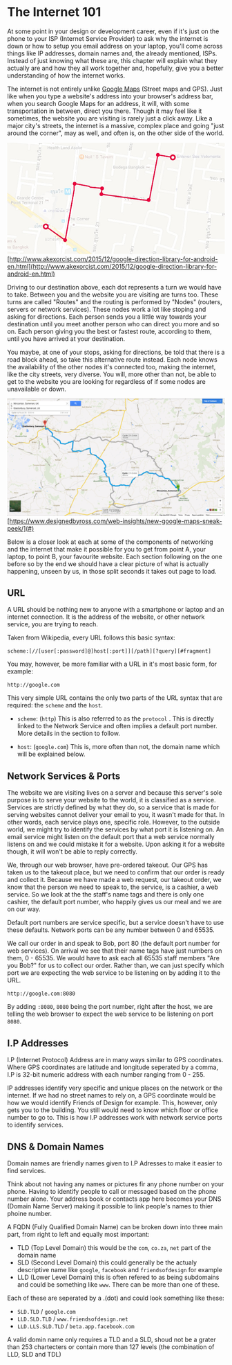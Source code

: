# The Internet 101

At some point in your design or development career, even if it's just on the phone to your ISP \(Internet Service Provider\) to ask why the internet is down or how to setup you email address on your laptop, you'll come across things like IP addresses, domain names and, the already mentioned, ISPs. Instead of just knowing what these are, this chapter will explain what they actually are and how they all work together and, hopefully, give you a better understanding of how the internet works.

The internet is not entirely unlike [Google Maps](https://maps.google.com) \(Street maps and GPS\). Just like when you type a website's address into your browser's address bar, when you search Google Maps for an address, it will, with some transportation in between, direct you there. Though it may feel like it sometimes, the website you are visiting is rarely just a click away. Like a major city's streets, the internet is a massive, complex place and going "just around the corner", may as well, and often is, on the other side of the world.

![](./assets/006.jpg)[http://www.akexorcist.com/2015/12/google-direction-library-for-android-en.html](http://www.akexorcist.com/2015/12/google-direction-library-for-android-en.html)

Driving to our destination above, each dot represents a turn we would have to take. Between you and the website you are visiting are turns too. These turns are called "Routes" and the routing is performed by "Nodes" \(routers, servers or network services\). These nodes work a lot like stoping and asking for directions. Each person sends you a little way towards your destination until you meet another person who can direct you more and so on. Each person giving you the best or fastest route, according to them, until you have arrived at your destination.

You maybe, at one of your stops, asking for directions, be told that there is a road block ahead, so take this alternative route instead. Each node knows the availability of the other nodes it's connected too, making the internet, like the city streets, very diverse. You will, more other than not, be able to get to the website you are looking for regardless of if some nodes are unavailable or down.

![](./assets/new-google-maps-cycle-routes.jpg)[https://www.designedbyross.com/web-insights/new-google-maps-sneak-peek/](#)

Below is a closer look at each at some of the components of networking and the internet that make it possible for you to get from point A, your laptop, to point B, your favourite website. Each section following on the one before so by the end we should have a clear picture of what is actually happening, unseen by us, in those split seconds it takes out page to load.

## URL

A URL should be nothing new to anyone with a smartphone or laptop and an internet connection. It is the address of the website, or other network service, you are trying to reach.

Taken from Wikipedia, every URL follows this basic syntax:

```
scheme:[//[user[:password]@]host[:port]][/path][?query][#fragment]
```

You may, however, be more familiar with a URL in it's most basic form, for example:

```
http://google.com
```

This very simple URL contains the only two parts of the URL syntax that are required: the `scheme` and the `host`.

* `scheme`: (`http`) This is also referred to as the `protocol` . This is directly linked to the Network Service and often implies a default port number. More details in the section to follow.

* `host`: (`google.com`) This is, more often than not, the domain name which will be explained below.


## Network Services & Ports

The website we are visiting lives on a server and because this server's sole purpose is to serve your website to the world, it is classified as a service. Services are strictly defined by what they do, so a service that is made for serving websites cannot deliver your email to you, it wasn't made for that. In other words, each service plays one, specific role. However, to the outside world, we might try to identify the services by what port it is listening on. An email service might listen on the default port that a web service normally listens on and we could mistake it for a website. Upon asking it for a website though, it will won't be able to reply correctly.

We, through our web browser, have pre-ordered takeout. Our GPS has taken us to the takeout place, but we need to confirm that our order is ready and collect it. Because we have made a web request, our takeout order, we know that the person we need to speak to, the service, is a cashier, a web service. So we look at the the staff's name tags and there is only one cashier, the default port number, who happily gives us our meal and we are on our way.

Default port numbers are service specific, but a service doesn't have to use these defaults. Network ports can be any number between 0 and 65535.

We call our order in and speak to Bob, port 80 \(the default port number for web services\). On arrival we see that their name tags have just numbers on them, 0 - 65535. We would have to ask each all 65535 staff members "Are you Bob?" for us to collect our order. Rather than, we can just specify which port we are expecting the web service to be listening on by adding it to the URL.

```
http://google.com:8080
```

By adding `:8080`, `8080` being the port number, right after the host, we are telling the web browser to expect the web service to be listening on port `8080`.

## I.P Addresses

I.P (Internet Protocol) Address are in many ways similar to GPS coordinates. Where GPS coordinates are latitude and longitude seperated by a comma, I.P is 32-bit numeric address with each number ranging from 0 - 255.

IP addresses identify very specific and unique places on the network or the internet. If we had no street names to rely on, a GPS coordinate would be how we would identify Friends of Design for example. This, however, only gets you to the building. You still would need to know which floor or office number to go to. This is how I.P addresses work with network service ports to identify services.

## DNS & Domain Names

Domain names are friendly names given to I.P Adresses to make it easier to find services.

Think about not having any names or pictures fir any phone number on your phone. Having to identify people to call or messaged based on the phone number alone. Your address book or contacts app here becomes your DNS (Domain Name Server) making it possible to link people's names to thier phoine number.

A FQDN (Fully Qualified Domain Name) can be broken down into three main part, from right to left and equally most important: 

- TLD (Top Level Domain) this would be the `com`,  `co.za`, `net` part of the domain name
- SLD (Second Level Domain) this could generally be the actualy descriptive name like `google`, `facebook` and `friendsofdesign` for example
- LLD (Lower Level Domain) this is often refered to as being subdomains and could be something like `www`. There can be more than one of these.

Each of these are seperated by a .(dot) and could look something like these:

- `SLD.TLD` / `google.com`
- `LLD.SLD.TLD` / `www.friendsofdesign.net`
- `LLD.LLS.SLD.TLD` / `beta.app.facebook.com`

A valid domin name only requires a TLD and a SLD, shoud not be a grater than 253 chartecters or contain more than 127 levels (the combination of LLD, SLD and TDL)

